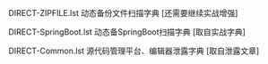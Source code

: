 DIRECT-ZIPFILE.lst  动态备份文件扫描字典  [还需要继续实战增强]

DIRECT-SpringBoot.lst  动态备SpringBoot扫描字典  [取自实战字典]

DIRECT-Common.lst 源代码管理平台、编辑器泄露字典  [取自泄露文章]